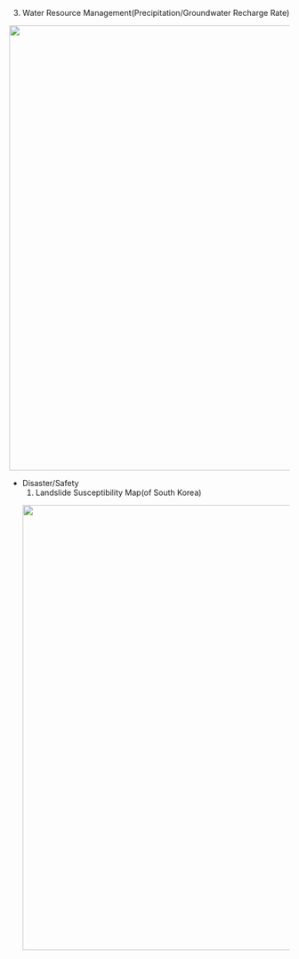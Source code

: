    3. Water Resource Management(Precipitation/Groundwater Recharge Rate)
  <p align="center">
  <img src="image,video/Water Resource.gif"  width="800">
  </p>
  
- Disaster/Safety
   1. Landslide Susceptibility Map(of South Korea)
  <p align="center">
  <img src="image,video/landslide.gif"  width="800">
  </p>
